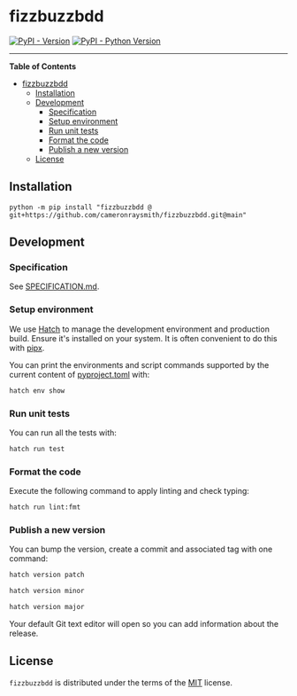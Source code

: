 # fizzbuzzbdd

[![PyPI - Version](https://img.shields.io/pypi/v/fizzbuzzbdd.svg)](https://pypi.org/project/fizzbuzzbdd)
[![PyPI - Python Version](https://img.shields.io/pypi/pyversions/fizzbuzzbdd.svg)](https://pypi.org/project/fizzbuzzbdd)

-----

**Table of Contents**

- [fizzbuzzbdd](#fizzbuzzbdd)
  - [Installation](#installation)
  - [Development](#development)
    - [Specification](#specification)
    - [Setup environment](#setup-environment)
    - [Run unit tests](#run-unit-tests)
    - [Format the code](#format-the-code)
    - [Publish a new version](#publish-a-new-version)
  - [License](#license)

## Installation

```console
python -m pip install "fizzbuzzbdd @ git+https://github.com/cameronraysmith/fizzbuzzbdd.git@main"
```

## Development

### Specification

See [SPECIFICATION.md](./SPECIFICATION.md).

### Setup environment

We use [Hatch](https://hatch.pypa.io/latest/install/) to manage the development environment and production build. Ensure it's installed on your system. It is often convenient to do this with [pipx](https://pypa.github.io/pipx/installation/).

You can print the environments and script commands supported by the current content of [pyproject.toml](./pyproject.toml) with:

```bash
hatch env show
```

### Run unit tests

You can run all the tests with:

```bash
hatch run test
```

### Format the code

Execute the following command to apply linting and check typing:

```bash
hatch run lint:fmt
```

### Publish a new version

You can bump the version, create a commit and associated tag with one command:

```bash
hatch version patch
```

```bash
hatch version minor
```

```bash
hatch version major
```

Your default Git text editor will open so you can add information about the release.

## License

`fizzbuzzbdd` is distributed under the terms of the [MIT](https://spdx.org/licenses/MIT.html) license.

